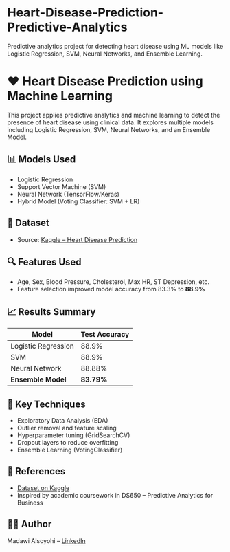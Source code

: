 # Heart-Disease-Prediction-Predictive-Analytics
Predictive analytics project for detecting heart disease using ML models like Logistic Regression, SVM, Neural Networks, and Ensemble Learning.

# ❤️ Heart Disease Prediction using Machine Learning

This project applies predictive analytics and machine learning to detect the presence of heart disease using clinical data. It explores multiple models including Logistic Regression, SVM, Neural Networks, and an Ensemble Model.

## 📊 Models Used
- Logistic Regression
- Support Vector Machine (SVM)
- Neural Network (TensorFlow/Keras)
- Hybrid Model (Voting Classifier: SVM + LR)

## 🧪 Dataset
- Source: [Kaggle – Heart Disease Prediction](https://www.kaggle.com/datasets/thedevastator/predicting-heart-disease-risk-using-clinical-var)

## 🔍 Features Used
- Age, Sex, Blood Pressure, Cholesterol, Max HR, ST Depression, etc.
- Feature selection improved model accuracy from 83.3% to **88.9%**

## 📈 Results Summary

| Model                | Test Accuracy |
|---------------------|---------------|
| Logistic Regression | 88.9%         |
| SVM                 | 88.9%         |
| Neural Network      | 88.88%        |
| **Ensemble Model**  | **83.79%**    |

## 🚀 Key Techniques
- Exploratory Data Analysis (EDA)
- Outlier removal and feature scaling
- Hyperparameter tuning (GridSearchCV)
- Dropout layers to reduce overfitting
- Ensemble Learning (VotingClassifier)

## 📎 References
- [Dataset on Kaggle](https://www.kaggle.com/datasets/thedevastator/predicting-heart-disease-risk-using-clinical-var)
- Inspired by academic coursework in DS650 – Predictive Analytics for Business

## 👩‍💻 Author
Madawi Alsoyohi – [LinkedIn](https://www.linkedin.com/in/madawi-alsoyohi-7134951a6)
